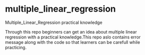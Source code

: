 # multiple_linear_regression
Multiple_Linear_Regression practical knowledge

Through this repo beginners can get an idea about multiple linear regression with a practical knowledge.This repo aslo contains error message along with the code so that learners can be carefull while practicing.
